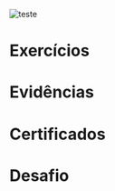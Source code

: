 ![teste](https://github.com/EA-Igor/imagens/blob/main/Modelo%20Dimensional.drawio.png)

# Exercícios

# Evidências

# Certificados

# Desafio
